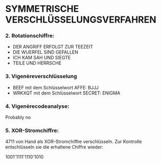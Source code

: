 # SYMMETRISCHE VERSCHLÜSSELUNGSVERFAHREN

### 2. Rotationschiffre:

- DER ANGRIFF ERFOLGT ZUR TEEZEIT
- DIE WUERFEL SIND GEFALLEN
- ICH KAM SAH UND SIEGTE
- TEILE UND HERRSCHE

### 3. Vigenèreverschlüsselung

- BEEF mit dem Schlüsselwort AFFE: BJJJ
- WRKXQT mit dem Schlüsselwort SECRET: ENIGMA

### 4. Vigenèrecodeanalyse:

Probably no

### 5. XOR-Stromchiffre:

4711 von Hand als XOR-Stromchiffre verschlüsseln. Zur Kontrolle entschlüsseln sie die erhaltene Chiffre wieder:

1001'1111'1110'1010
